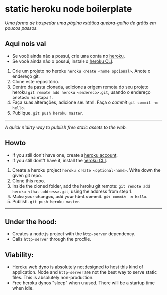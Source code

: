 # static heroku node boilerplate

_Uma forma de hospedar uma página estática quebra-galho de grátis em poucos passos._

## Aqui nois vai

* Se você ainda não a possui, crie uma conta no [heroku](https://heroku.com).
* Se você ainda não o possui, instale o [heroku CLI](https://devcenter.heroku.com/articles/heroku-cli).

1.  Crie um projeto no heroku `heroku create <nome opcional>`. Anote o endereço git.
2.  Clone este repositório.
3.  Dentro da pasta clonada, adicione a origem remota do seu projeto heroku `git remote add heroku <endereco>.git`, usando o endereço anotado na etapa 1.
4.  Faça suas alterações, adicione seu html. Faça o _commit_ `git commit -m hello`.
5.  Publique. `git push heroku master`.

---

_A quick n'dirty way to publish free static assets to the web._

## Howto

* If you still don't have one, create a [heroku account](https://heroku.com).
* If you still dont't have it, install the [heroku CLI](https://devcenter.heroku.com/articles/heroku-cli).

1.  Create a heroku project `heroku create <optional-name>`. Write down the given git repo.
2.  Clone this repo.
3.  Inside the cloned folder, add the heroku git remote: `git remote add heroku <that-address>.git`, using the address from step 1.
4.  Make your changes, add your html, commit. `git commit -m hello`.
5.  Publish. `git push heroku master`.

---

## Under the hood:

* Creates a node.js project with the `http-server` dependency.
* Calls `http-server` through the procfile.

## Viability:

* Heroku web dyno is absolutely not designed to host this kind of application. Node and `http-server` are not the best way to serve static files. This is absolutely non-production.
* Free heroku dynos "sleep" when unused. There will be a startup time when idle.
